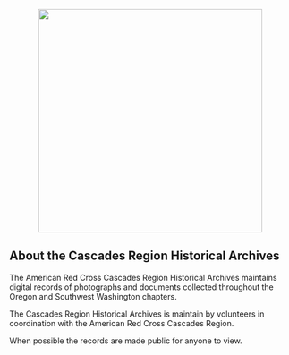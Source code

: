 <p align="center"><a href="https://https://www.cascadesarchives.com/" target="_blank"><img src="storage\app\private\resources\logo\arc_cas_historical-archives.svg" width="400"></a></p>

## About the Cascades Region Historical Archives

The American Red Cross Cascades Region Historical Archives maintains digital records of photographs and documents collected throughout the Oregon and Southwest Washington chapters.

The Cascades Region Historical Archives is maintain by volunteers in coordination with the American Red Cross Cascades Region.

When possible the records are made public for anyone to view.
